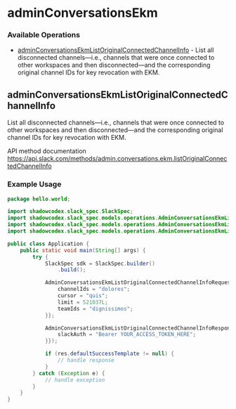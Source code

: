 # adminConversationsEkm

### Available Operations

* [adminConversationsEkmListOriginalConnectedChannelInfo](#adminconversationsekmlistoriginalconnectedchannelinfo) - List all disconnected channels—i.e., channels that were once connected to other workspaces and then disconnected—and the corresponding original channel IDs for key revocation with EKM.

## adminConversationsEkmListOriginalConnectedChannelInfo

List all disconnected channels—i.e., channels that were once connected to other workspaces and then disconnected—and the corresponding original channel IDs for key revocation with EKM.

API method documentation
<https://api.slack.com/methods/admin.conversations.ekm.listOriginalConnectedChannelInfo>

### Example Usage

```java
package hello.world;

import shadowcodex.slack_spec.SlackSpec;
import shadowcodex.slack_spec.models.operations.AdminConversationsEkmListOriginalConnectedChannelInfoRequest;
import shadowcodex.slack_spec.models.operations.AdminConversationsEkmListOriginalConnectedChannelInfoResponse;
import shadowcodex.slack_spec.models.operations.AdminConversationsEkmListOriginalConnectedChannelInfoSecurity;

public class Application {
    public static void main(String[] args) {
        try {
            SlackSpec sdk = SlackSpec.builder()
                .build();

            AdminConversationsEkmListOriginalConnectedChannelInfoRequest req = new AdminConversationsEkmListOriginalConnectedChannelInfoRequest("nobis") {{
                channelIds = "dolores";
                cursor = "quis";
                limit = 521037L;
                teamIds = "dignissimos";
            }};            

            AdminConversationsEkmListOriginalConnectedChannelInfoResponse res = sdk.adminConversationsEkm.adminConversationsEkmListOriginalConnectedChannelInfo(req, new AdminConversationsEkmListOriginalConnectedChannelInfoSecurity("eaque") {{
                slackAuth = "Bearer YOUR_ACCESS_TOKEN_HERE";
            }});

            if (res.defaultSuccessTemplate != null) {
                // handle response
            }
        } catch (Exception e) {
            // handle exception
        }
    }
}
```
